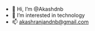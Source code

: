 - 👋 Hi, I’m @Akashdnb
- 👀 I’m interested in technology
- 📫 akashranjandnb@gmail.com

<!---
Akashdnb/Akashdnb is a ✨ special ✨ repository because its `README.md` (this file) appears on your GitHub profile.
You can click the Preview link to take a look at your changes.
--->
